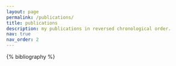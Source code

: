 ```yaml
---
layout: page
permalink: /publications/
title: publications
description: my publications in reversed chronological order.
nav: true
nav_order: 2
---
```


<!-- _pages/publications.md -->

<div class="publications">

{% bibliography %}

</div>

